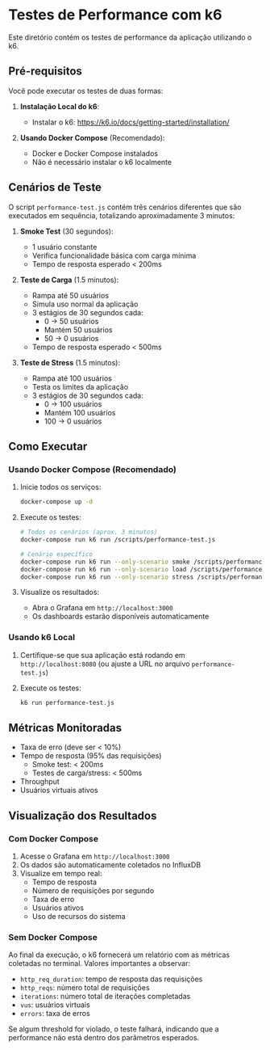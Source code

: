 # Testes de Performance com k6

Este diretório contém os testes de performance da aplicação utilizando o k6.

## Pré-requisitos

Você pode executar os testes de duas formas:

1. **Instalação Local do k6**:
   - Instalar o k6: https://k6.io/docs/getting-started/installation/

2. **Usando Docker Compose** (Recomendado):
   - Docker e Docker Compose instalados
   - Não é necessário instalar o k6 localmente

## Cenários de Teste

O script `performance-test.js` contém três cenários diferentes que são executados em sequência, totalizando aproximadamente 3 minutos:

1. **Smoke Test** (30 segundos):
   - 1 usuário constante
   - Verifica funcionalidade básica com carga mínima
   - Tempo de resposta esperado < 200ms

2. **Teste de Carga** (1.5 minutos):
   - Rampa até 50 usuários
   - Simula uso normal da aplicação
   - 3 estágios de 30 segundos cada:
     * 0 → 50 usuários
     * Mantém 50 usuários
     * 50 → 0 usuários
   - Tempo de resposta esperado < 500ms

3. **Teste de Stress** (1.5 minutos):
   - Rampa até 100 usuários
   - Testa os limites da aplicação
   - 3 estágios de 30 segundos cada:
     * 0 → 100 usuários
     * Mantém 100 usuários
     * 100 → 0 usuários

## Como Executar

### Usando Docker Compose (Recomendado)

1. Inicie todos os serviços:
   ```bash
   docker-compose up -d
   ```

2. Execute os testes:
   ```bash
   # Todos os cenários (aprox. 3 minutos)
   docker-compose run k6 run /scripts/performance-test.js

   # Cenário específico
   docker-compose run k6 run --only-scenario smoke /scripts/performance-test.js
   docker-compose run k6 run --only-scenario load /scripts/performance-test.js
   docker-compose run k6 run --only-scenario stress /scripts/performance-test.js
   ```

3. Visualize os resultados:
   - Abra o Grafana em `http://localhost:3000`
   - Os dashboards estarão disponíveis automaticamente

### Usando k6 Local

1. Certifique-se que sua aplicação está rodando em `http://localhost:8080`
   (ou ajuste a URL no arquivo `performance-test.js`)

2. Execute os testes:
   ```bash
   k6 run performance-test.js
   ```

## Métricas Monitoradas

- Taxa de erro (deve ser < 10%)
- Tempo de resposta (95% das requisições)
  - Smoke test: < 200ms
  - Testes de carga/stress: < 500ms
- Throughput
- Usuários virtuais ativos

## Visualização dos Resultados

### Com Docker Compose

1. Acesse o Grafana em `http://localhost:3000`
2. Os dados são automaticamente coletados no InfluxDB
3. Visualize em tempo real:
   - Tempo de resposta
   - Número de requisições por segundo
   - Taxa de erro
   - Usuários ativos
   - Uso de recursos do sistema

### Sem Docker Compose

Ao final da execução, o k6 fornecerá um relatório com as métricas coletadas no terminal.
Valores importantes a observar:

- `http_req_duration`: tempo de resposta das requisições
- `http_reqs`: número total de requisições
- `iterations`: número total de iterações completadas
- `vus`: usuários virtuais
- `errors`: taxa de erros

Se algum threshold for violado, o teste falhará, indicando que a performance 
não está dentro dos parâmetros esperados. 